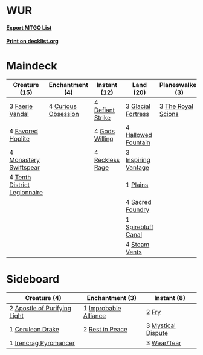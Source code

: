 # WUR

#### [Export MTGO List](../collection/WUR/WUR.txt)
#### [Print on decklist.org](http://decklist.org/?deckmain=4%09Curious%20Obsession%0A4%09Defiant%20Strike%0A3%09Faerie%20Vandal%0A4%09Favored%20Hoplite%0A3%09Glacial%20Fortress%0A4%09Gods%20Willing%0A4%09Hallowed%20Fountain%0A3%09Inspiring%20Vantage%0A4%09Monastery%20Swiftspear%0A1%09Plains%0A4%09Reckless%20Rage%0A4%09Sacred%20Foundry%0A1%09Sentinel's%20Eyes%0A1%09Slip%20Through%20Space%0A1%09Spirebluff%20Canal%0A4%09Staggering%20Insight%0A4%09Steam%20Vents%0A4%09Tenth%20District%20Legionnaire%0A3%09The%20Royal%20Scions&deckside=2%09Apostle%20of%20Purifying%20Light%0A1%09Cerulean%20Drake%0A2%09Fry%0A1%09Improbable%20Alliance%0A1%09Irencrag%20Pyromancer%0A3%09Mystical%20Dispute%0A2%09Rest%20in%20Peace%0A3%09Wear/Tear)
# Maindeck

|                                             Creature (15)                                             |                                       Enchantment (4)                                        |                                       Instant (12)                                        |                                          Land (20)                                           |                                      Planeswalker (3)                                       |                                          Sorcery (1)                                          |    Unknown (5)     |
|-------------------------------------------------------------------------------------------------------|----------------------------------------------------------------------------------------------|-------------------------------------------------------------------------------------------|----------------------------------------------------------------------------------------------|---------------------------------------------------------------------------------------------|-----------------------------------------------------------------------------------------------|--------------------|
|3 [Faerie Vandal](http://gatherer.wizards.com/Pages/Card/Details.aspx?multiverseid=473007)             |4 [Curious Obsession](http://gatherer.wizards.com/Pages/Card/Details.aspx?multiverseid=439692)|4 [Defiant Strike](http://gatherer.wizards.com/Pages/Card/Details.aspx?multiverseid=386515)|3 [Glacial Fortress](http://gatherer.wizards.com/Pages/Card/Details.aspx?multiverseid=190562) |3 [The Royal Scions](http://gatherer.wizards.com/Pages/Card/Details.aspx?multiverseid=473161)|1 [Slip Through Space](http://gatherer.wizards.com/Pages/Card/Details.aspx?multiverseid=407557)|1 Sentinel's Eyes   |
|4 [Favored Hoplite](http://gatherer.wizards.com/Pages/Card/Details.aspx?multiverseid=373596)           |                                                                                              |4 [Gods Willing](http://gatherer.wizards.com/Pages/Card/Details.aspx?multiverseid=442005)  |4 [Hallowed Fountain](http://gatherer.wizards.com/Pages/Card/Details.aspx?multiverseid=97071) |                                                                                             |                                                                                               |4 Staggering Insight|
|4 [Monastery Swiftspear](http://gatherer.wizards.com/Pages/Card/Details.aspx?multiverseid=438706)      |                                                                                              |4 [Reckless Rage](http://gatherer.wizards.com/Pages/Card/Details.aspx?multiverseid=439767) |3 [Inspiring Vantage](http://gatherer.wizards.com/Pages/Card/Details.aspx?multiverseid=417819)|                                                                                             |                                                                                               |                    |
|4 [Tenth District Legionnaire](http://gatherer.wizards.com/Pages/Card/Details.aspx?multiverseid=461149)|                                                                                              |                                                                                           |1 [Plains](http://gatherer.wizards.com/Pages/Card/Details.aspx?multiverseid=439856)           |                                                                                             |                                                                                               |                    |
|                                                                                                       |                                                                                              |                                                                                           |4 [Sacred Foundry](http://gatherer.wizards.com/Pages/Card/Details.aspx?multiverseid=405106)   |                                                                                             |                                                                                               |                    |
|                                                                                                       |                                                                                              |                                                                                           |1 [Spirebluff Canal](http://gatherer.wizards.com/Pages/Card/Details.aspx?multiverseid=417822) |                                                                                             |                                                                                               |                    |
|                                                                                                       |                                                                                              |                                                                                           |4 [Steam Vents](http://gatherer.wizards.com/Pages/Card/Details.aspx?multiverseid=405109)      |                                                                                             |                                                                                               |                    |


# Sideboard

|                                             Creature (4)                                              |                                        Enchantment (3)                                         |                                         Instant (8)                                         |
|-------------------------------------------------------------------------------------------------------|------------------------------------------------------------------------------------------------|---------------------------------------------------------------------------------------------|
|2 [Apostle of Purifying Light](http://gatherer.wizards.com/Pages/Card/Details.aspx?multiverseid=466760)|1 [Improbable Alliance](http://gatherer.wizards.com/Pages/Card/Details.aspx?multiverseid=473155)|2 [Fry](http://gatherer.wizards.com/Pages/Card/Details.aspx?multiverseid=466894)             |
|1 [Cerulean Drake](http://gatherer.wizards.com/Pages/Card/Details.aspx?multiverseid=466807)            |2 [Rest in Peace](http://gatherer.wizards.com/Pages/Card/Details.aspx?multiverseid=442021)      |3 [Mystical Dispute](http://gatherer.wizards.com/Pages/Card/Details.aspx?multiverseid=473020)|
|1 [Irencrag Pyromancer](http://gatherer.wizards.com/Pages/Card/Details.aspx?multiverseid=473090)       |                                                                                                |3 [Wear/Tear](http://gatherer.wizards.com/Pages/Card/Details.aspx?multiverseid=368950)       |

